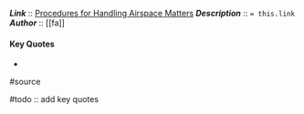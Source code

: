 ***Link***      :: [Procedures for Handling Airspace Matters](https://www.faa.gov/documentLibrary/media/Order/7400.2P_Basic_w_Chg_1_dtd_10-5-23.pdf)
***Description***      :: `= this.link`
***Author*** :: [[fa]]

#### Key Quotes
* 

#source

#todo :: add key quotes